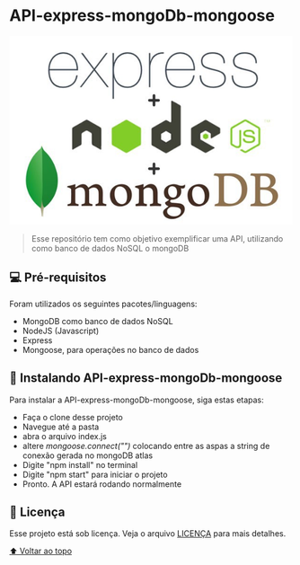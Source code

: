 # API-express-mongoDb-mongoose

<img src="img.jpeg" alt="img">

> Esse repositório tem como objetivo exemplificar uma API, utilizando como banco de dados NoSQL o mongoDB

## 💻 Pré-requisitos

Foram utilizados os seguintes pacotes/linguagens:
* MongoDB como banco de dados NoSQL
* NodeJS (Javascript)
* Express
* Mongoose, para operações no banco de dados

## 🚀 Instalando API-express-mongoDb-mongoose

Para instalar a API-express-mongoDb-mongoose, siga estas etapas:
* Faça o clone desse projeto
* Navegue até a pasta
* abra o arquivo index.js
* altere *mongoose.connect("")* colocando entre as aspas a string de conexão gerada no mongoDB atlas
* Digite "npm install" no terminal
* Digite "npm start" para iniciar o projeto
* Pronto. A API estará rodando normalmente

## 📝 Licença

Esse projeto está sob licença. Veja o arquivo [LICENÇA](LICENSE.md) para mais detalhes.

[⬆ Voltar ao topo](#API-express-mongoDb-mongoose)<br>
